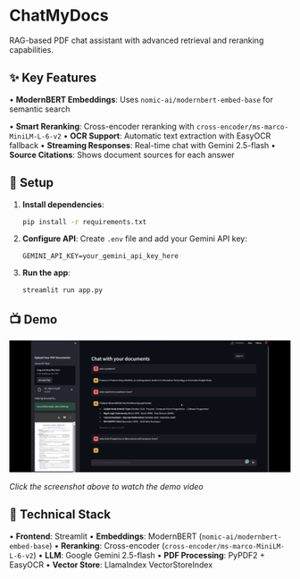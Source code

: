 # ChatMyDocs

RAG-based PDF chat assistant with advanced retrieval and reranking capabilities.

## ✨ Key Features

• **ModernBERT Embeddings**: Uses `nomic-ai/modernbert-embed-base` for semantic search

• **Smart Reranking**: Cross-encoder reranking with `cross-encoder/ms-marco-MiniLM-L-6-v2`
• **OCR Support**: Automatic text extraction with EasyOCR fallback
• **Streaming Responses**: Real-time chat with Gemini 2.5-flash
• **Source Citations**: Shows document sources for each answer

## 🚀 Setup

1. **Install dependencies**:
   ```bash
   pip install -r requirements.txt
   ```

2. **Configure API**:
   Create `.env` file and add your Gemini API key:
   ```
   GEMINI_API_KEY=your_gemini_api_key_here
   ```

3. **Run the app**:
   ```bash
   streamlit run app.py
   ```

## 📺 Demo

[![ChatMyDocs Demo](screenshot.png)](https://youtu.be/lETbVuimVCg)

*Click the screenshot above to watch the demo video*

## 🔧 Technical Stack

• **Frontend**: Streamlit
• **Embeddings**: ModernBERT (`nomic-ai/modernbert-embed-base`)
• **Reranking**: Cross-encoder (`cross-encoder/ms-marco-MiniLM-L-6-v2`)
• **LLM**: Google Gemini 2.5-flash
• **PDF Processing**: PyPDF2 + EasyOCR
• **Vector Store**: LlamaIndex VectorStoreIndex
